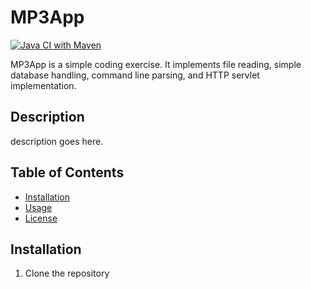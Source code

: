 # MP3App
[![Java CI with Maven](https://github.com/adriandeleon/Mp3App/actions/workflows/maven.yml/badge.svg)](https://github.com/adriandeleon/Mp3App/actions/workflows/maven.yml)

MP3App is a simple coding exercise. It implements file reading, simple database handling, command line parsing, and HTTP servlet implementation.

## Description

description goes here.

## Table of Contents

- [Installation](#installation)
- [Usage](#usage)
- [License](#license)

## Installation

1. Clone the repository